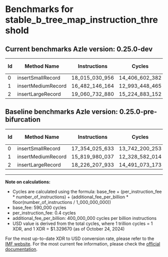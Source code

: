 # Benchmarks for stable_b_tree_map_instruction_threshold

## Current benchmarks Azle version: 0.25.0-dev

| Id  | Method Name        | Instructions   | Cycles         | USD           | USD/Million Calls | Change                                |
| --- | ------------------ | -------------- | -------------- | ------------- | ----------------- | ------------------------------------- |
| 0   | insertSmallRecord  | 18_015_030_956 | 14_406_602_382 | $0.0191560270 | $19_156.02        | <font color="red">+661_005_323</font> |
| 1   | insertMediumRecord | 16_482_146_164 | 12_993_448_465 | $0.0172769986 | $17_276.99        | <font color="red">+662_166_127</font> |
| 2   | insertLargeRecord  | 19_060_732_880 | 15_224_883_152 | $0.0202440704 | $20_244.07        | <font color="red">+834_524_947</font> |

## Baseline benchmarks Azle version: 0.25.0-pre-bifurcation

| Id  | Method Name        | Instructions   | Cycles         | USD           | USD/Million Calls |
| --- | ------------------ | -------------- | -------------- | ------------- | ----------------- |
| 0   | insertSmallRecord  | 17_354_025_633 | 13_742_200_253 | $0.0182725914 | $18_272.59        |
| 1   | insertMediumRecord | 15_819_980_037 | 12_328_582_014 | $0.0163929456 | $16_392.94        |
| 2   | insertLargeRecord  | 18_226_207_933 | 14_491_073_173 | $0.0192683453 | $19_268.34        |

---

**Note on calculations:**

-   Cycles are calculated using the formula: base_fee + (per_instruction_fee \* number_of_instructions) + (additional_fee_per_billion \* floor(number_of_instructions / 1_000_000_000))
-   base_fee: 590_000 cycles
-   per_instruction_fee: 0.4 cycles
-   additional_fee_per_billion: 400_000_000 cycles per billion instructions
-   USD value is derived from the total cycles, where 1 trillion cycles = 1 XDR, and 1 XDR = $1.329670 (as of October 24, 2024)

For the most up-to-date XDR to USD conversion rate, please refer to the [IMF website](https://www.imf.org/external/np/fin/data/rms_sdrv.aspx).
For the most current fee information, please check the [official documentation](https://internetcomputer.org/docs/current/developer-docs/gas-cost#execution).
